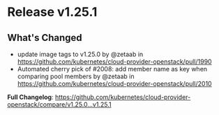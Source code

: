 # Release v1.25.1
## What's Changed
* update image tags to v1.25.0 by @zetaab in https://github.com/kubernetes/cloud-provider-openstack/pull/1990
* Automated cherry pick of #2008: add member name as key when comparing pool members by @zetaab in https://github.com/kubernetes/cloud-provider-openstack/pull/2010


**Full Changelog**: https://github.com/kubernetes/cloud-provider-openstack/compare/v1.25.0...v1.25.1